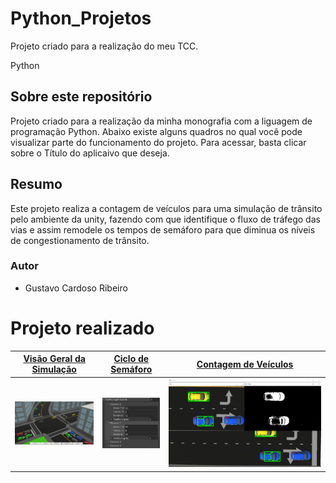 # Python_Projetos
Projeto criado para a realização do meu TCC.

Python
## Sobre este repositório
Projeto criado para a realização da minha monografia com a liguagem de programação Python. Abaixo existe alguns quadros no qual você pode visualizar parte do funcionamento do projeto. Para acessar, basta clicar sobre o Título do aplicaivo que deseja.

## Resumo
Este projeto realiza a contagem de veículos para uma simulação de trânsito pelo ambiente da unity, fazendo com que identifique o fluxo de tráfego das vias e assim remodele os tempos de semáforo para que diminua os níveis de congestionamento de trânsito.

### Autor

* Gustavo Cardoso Ribeiro
 
# Projeto realizado

 | [**Visão Geral da Simulação**](https://github.com/gutto19/Python_Projetos/tree/main/imagens)      | [**Ciclo de Semáforo**](https://github.com/gutto19/Python_Projetos/tree/main/imagens)     | [**Contagem de Veículos**](https://github.com/gutto19/Python_Projetos/tree/main/imagens)      |
|------------|-------------| -------------|
|  <img src="https://github.com/gutto19/Python_Projetos/blob/main/imagens/visao_geral.png" width="250"> |  <img src="https://github.com/gutto19/Python_Projetos/blob/main/imagens/ciclo.png" width="150"> |    <img src="https://github.com/gutto19/Python_Projetos/blob/main/imagens/contagem.png" widht="100"> |
